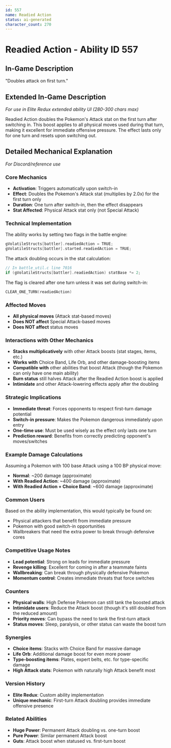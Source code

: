 ```yaml
---
id: 557
name: Readied Action
status: ai-generated
character_count: 270
---
```


# Readied Action - Ability ID 557

## In-Game Description
"Doubles attack on first turn."

## Extended In-Game Description
*For use in Elite Redux extended ability UI (280-300 chars max)*

Readied Action doubles the Pokemon's Attack stat on the first turn after switching in. This boost applies to all physical moves used during that turn, making it excellent for immediate offensive pressure. The effect lasts only for one turn and resets upon switching out.

## Detailed Mechanical Explanation
*For Discord/reference use*

### Core Mechanics
- **Activation**: Triggers automatically upon switch-in
- **Effect**: Doubles the Pokemon's Attack stat (multiplies by 2.0x) for the first turn only
- **Duration**: One turn after switch-in, then the effect disappears
- **Stat Affected**: Physical Attack stat only (not Special Attack)

### Technical Implementation
The ability works by setting two flags in the battle engine:
```c
gVolatileStructs[battler].readiedAction = TRUE;
gVolatileStructs[battler].started.readiedAction = TRUE;
```

The attack doubling occurs in the stat calculation:
```c
// In battle_util.c line 7016
if (gVolatileStructs[battler].readiedAction) statBase *= 2;
```

The flag is cleared after one turn unless it was set during switch-in:
```c
CLEAR_ONE_TURN(readiedAction)
```

### Affected Moves
- **All physical moves** (Attack stat-based moves)
- **Does NOT affect** Special Attack-based moves
- **Does NOT affect** status moves

### Interactions with Other Mechanics
- **Stacks multiplicatively** with other Attack boosts (stat stages, items, etc.)
- **Works with** Choice Band, Life Orb, and other damage-boosting items
- **Compatible with** other abilities that boost Attack (though the Pokemon can only have one main ability)
- **Burn status** still halves Attack after the Readied Action boost is applied
- **Intimidate** and other Attack-lowering effects apply after the doubling

### Strategic Implications
- **Immediate threat**: Forces opponents to respect first-turn damage potential
- **Switch-in pressure**: Makes the Pokemon dangerous immediately upon entry
- **One-time use**: Must be used wisely as the effect only lasts one turn
- **Prediction reward**: Benefits from correctly predicting opponent's moves/switches

### Example Damage Calculations
Assuming a Pokemon with 100 base Attack using a 100 BP physical move:
- **Normal**: ~200 damage (approximate)
- **With Readied Action**: ~400 damage (approximate)
- **With Readied Action + Choice Band**: ~600 damage (approximate)

### Common Users
Based on the ability implementation, this would typically be found on:
- Physical attackers that benefit from immediate pressure
- Pokemon with good switch-in opportunities
- Wallbreakers that need the extra power to break through defensive cores

### Competitive Usage Notes
- **Lead potential**: Strong on leads for immediate pressure
- **Revenge killing**: Excellent for coming in after a teammate faints
- **Wallbreaking**: Can break through physically defensive Pokemon
- **Momentum control**: Creates immediate threats that force switches

### Counters
- **Physical walls**: High Defense Pokemon can still tank the boosted attack
- **Intimidate users**: Reduce the Attack boost (though it's still doubled from the reduced amount)
- **Priority moves**: Can bypass the need to tank the first-turn attack
- **Status moves**: Sleep, paralysis, or other status can waste the boost turn

### Synergies
- **Choice items**: Stacks with Choice Band for massive damage
- **Life Orb**: Additional damage boost for even more power
- **Type-boosting items**: Plates, expert belts, etc. for type-specific damage
- **High Attack stats**: Pokemon with naturally high Attack benefit most

### Version History
- **Elite Redux**: Custom ability implementation
- **Unique mechanic**: First-turn Attack doubling provides immediate offensive presence

### Related Abilities
- **Huge Power**: Permanent Attack doubling vs. one-turn boost
- **Pure Power**: Similar permanent Attack boost
- **Guts**: Attack boost when statused vs. first-turn boost